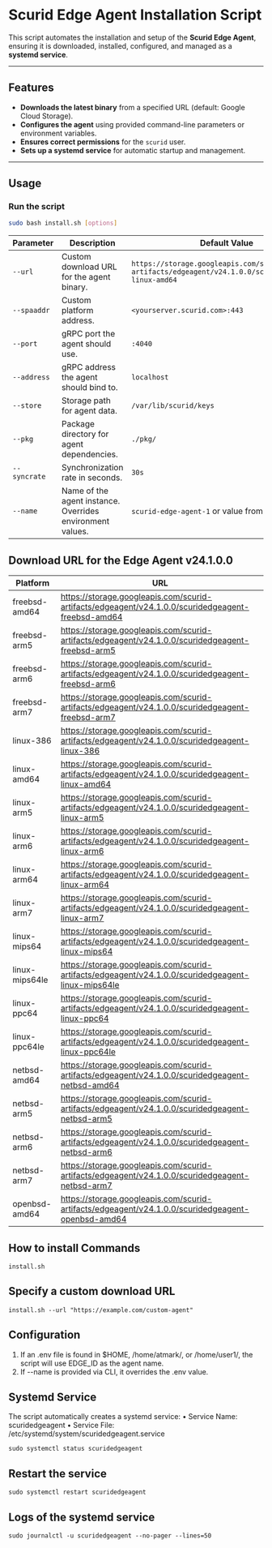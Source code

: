 # Scurid Edge Agent Installation Script

This script automates the installation and setup of the **Scurid Edge Agent**, ensuring it is downloaded, installed, configured, and managed as a **systemd service**.

---

## Features
- **Downloads the latest binary** from a specified URL (default: Google Cloud Storage).
- **Configures the agent** using provided command-line parameters or environment variables.
- **Ensures correct permissions** for the `scurid` user.
- **Sets up a systemd service** for automatic startup and management.

---

## Usage

### Run the script
```bash
sudo bash install.sh [options]
```

| Parameter | Description | Default Value                                                                                     |
|-----------|-------------|---------------------------------------------------------------------------------------------------|
| `--url`   | Custom download URL for the agent binary. | `https://storage.googleapis.com/scurid-artifacts/edgeagent/v24.1.0.0/scuridedgeagent-linux-amd64` |
| `--spaaddr` | Custom platform address. | `<yourserver.scurid.com>:443`                                                                     |
| `--port` | gRPC port the agent should use. | `:4040`                                                                                           |
| `--address` | gRPC address the agent should bind to. | `localhost`                                                                                       |
| `--store` | Storage path for agent data. | `/var/lib/scurid/keys`                                                                            |
| `--pkg` | Package directory for agent dependencies. | `./pkg/`                                                                                          |
| `--syncrate` | Synchronization rate in seconds. | `30s`                                                                                             |
| `--name` | Name of the agent instance. Overrides environment values. | `scurid-edge-agent-1` or value from `.env` (`EDGE_ID`)                                            |


## Download URL for the Edge Agent v24.1.0.0

| Platform      | URL |
|---------------|-----|
| freebsd-amd64 | https://storage.googleapis.com/scurid-artifacts/edgeagent/v24.1.0.0/scuridedgeagent-freebsd-amd64 |
| freebsd-arm5   | https://storage.googleapis.com/scurid-artifacts/edgeagent/v24.1.0.0/scuridedgeagent-freebsd-arm5|
| freebsd-arm6    | https://storage.googleapis.com/scurid-artifacts/edgeagent/v24.1.0.0/scuridedgeagent-freebsd-arm6|
| freebsd-arm7    | https://storage.googleapis.com/scurid-artifacts/edgeagent/v24.1.0.0/scuridedgeagent-freebsd-arm7|
| linux-386    | https://storage.googleapis.com/scurid-artifacts/edgeagent/v24.1.0.0/scuridedgeagent-linux-386|
| linux-amd64     | https://storage.googleapis.com/scurid-artifacts/edgeagent/v24.1.0.0/scuridedgeagent-linux-amd64|
| linux-arm5   | https://storage.googleapis.com/scurid-artifacts/edgeagent/v24.1.0.0/scuridedgeagent-linux-arm5|
| linux-arm6    | https://storage.googleapis.com/scurid-artifacts/edgeagent/v24.1.0.0/scuridedgeagent-linux-arm6|
| linux-arm64    | https://storage.googleapis.com/scurid-artifacts/edgeagent/v24.1.0.0/scuridedgeagent-linux-arm64|
| linux-arm7   | https://storage.googleapis.com/scurid-artifacts/edgeagent/v24.1.0.0/scuridedgeagent-linux-arm7|
| linux-mips64   | https://storage.googleapis.com/scurid-artifacts/edgeagent/v24.1.0.0/scuridedgeagent-linux-mips64|
| linux-mips64le  | https://storage.googleapis.com/scurid-artifacts/edgeagent/v24.1.0.0/scuridedgeagent-linux-mips64le|
| linux-ppc64| https://storage.googleapis.com/scurid-artifacts/edgeagent/v24.1.0.0/scuridedgeagent-linux-ppc64|
| linux-ppc64le   | https://storage.googleapis.com/scurid-artifacts/edgeagent/v24.1.0.0/scuridedgeagent-linux-ppc64le|
| netbsd-amd64 | https://storage.googleapis.com/scurid-artifacts/edgeagent/v24.1.0.0/scuridedgeagent-netbsd-amd64|
| netbsd-arm5   | https://storage.googleapis.com/scurid-artifacts/edgeagent/v24.1.0.0/scuridedgeagent-netbsd-arm5|
| netbsd-arm6  | https://storage.googleapis.com/scurid-artifacts/edgeagent/v24.1.0.0/scuridedgeagent-netbsd-arm6|
| netbsd-arm7| https://storage.googleapis.com/scurid-artifacts/edgeagent/v24.1.0.0/scuridedgeagent-netbsd-arm7|
| openbsd-amd64   | https://storage.googleapis.com/scurid-artifacts/edgeagent/v24.1.0.0/scuridedgeagent-openbsd-amd64|






## How to install Commands

```shell
install.sh
```

## Specify a custom download URL
```shell
install.sh --url "https://example.com/custom-agent"
```

## Configuration
1. If an .env file is found in $HOME, /home/atmark/, or /home/user1/, the script will use EDGE_ID as the agent name.
2. If --name is provided via CLI, it overrides the .env value.

## Systemd Service

The script automatically creates a systemd service:
•	Service Name: scuridedgeagent
•	Service File: /etc/systemd/system/scuridedgeagent.service

```shell
sudo systemctl status scuridedgeagent
```

## Restart the service
```shell
sudo systemctl restart scuridedgeagent
```

## Logs of the systemd service
```shell
sudo journalctl -u scuridedgeagent --no-pager --lines=50
```


